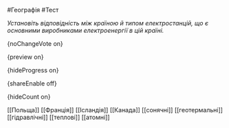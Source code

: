 #Географія #Тест

*Установіть відповідність між країною й типом електростанцій, що є основними виробниками електроенергії в цій країні.*

{noChangeVote on}

{preview on}

{hideProgress on}

{shareEnable off}

{hideCount on}

[[Польща]]
[[Франція]]
[[Ісландія]]
[[Канада]]
[[сонячні]]
[[геотермальні]]
[[гідравлічні]]
[[теплові]]
[[атомні]]
